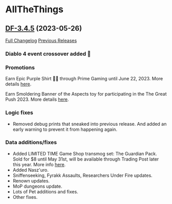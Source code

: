 # AllTheThings

## [DF-3.4.5](https://github.com/DFortun81/AllTheThings/tree/DF-3.4.5) (2023-05-26)
[Full Changelog](https://github.com/DFortun81/AllTheThings/compare/DF-3.4.4...DF-3.4.5) [Previous Releases](https://github.com/DFortun81/AllTheThings/releases)


### Diablo 4 event crossover added 👿

### Promotions

Earn Epic Purple Shirt 👕💜 through Prime Gaming until June 22, 2023. More details [here](https://worldofwarcraft.blizzard.com/en-us/news/23952481).

Earn Smoldering Banner of the Aspects toy for participating in the The Great Push 2023. More details [here](https://gamebattles.majorleaguegaming.com/pc/world-of-warcraft/tournament/the-great-push-dragonflight-s2/info).


### Logic fixes

- Removed debug prints that sneaked into previous release. And added an early warning to prevent it from happening again.


### Data additions/fixes

- Added LIMITED TIME Game Shop transmog set: The Guardian Pack. Sold for $8 until May 31st, will be available through Trading Post later this year. More info [here](https://www.wowhead.com/news/the-guardian-pack-medivh-inspired-transmog-set-on-in-game-shop-through-may-31st-332760).
- Added Nasz'uro.
- Sniffenseeking, Fyrakk Assaults, Researchers Under Fire updates.
- Renown updates.
- MoP dungeons update.
- Lots of Pet additions and fixes.
- Other fixes.
